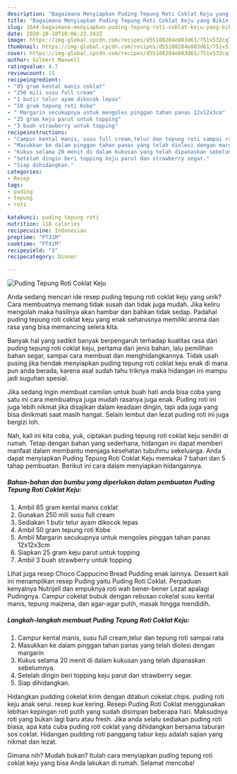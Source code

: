 ```yaml
---
description: "Bagaimana Menyiapkan Puding Tepung Roti Coklat Keju yang Bikin Ngiler"
title: "Bagaimana Menyiapkan Puding Tepung Roti Coklat Keju yang Bikin Ngiler"
slug: 1644-bagaimana-menyiapkan-puding-tepung-roti-coklat-keju-yang-bikin-ngiler
date: 2020-10-10T10:06:23.343Z
image: https://img-global.cpcdn.com/recipes/d55108284e883d61/751x532cq70/puding-tepung-roti-coklat-keju-foto-resep-utama.jpg
thumbnail: https://img-global.cpcdn.com/recipes/d55108284e883d61/751x532cq70/puding-tepung-roti-coklat-keju-foto-resep-utama.jpg
cover: https://img-global.cpcdn.com/recipes/d55108284e883d61/751x532cq70/puding-tepung-roti-coklat-keju-foto-resep-utama.jpg
author: Gilbert Maxwell
ratingvalue: 4.7
reviewcount: 15
recipeingredient:
- "85 gram kental manis coklat"
- "250 mili susu full cream"
- "1 butir telur ayam dikocok lepas"
- "50 gram tepung roti Kobe"
- " Margarin secukupnya untuk mengoles pinggan tahan panas 12x12x3cm"
- "25 gram keju parut untuk topping"
- "3 buah strawberry untuk topping"
recipeinstructions:
- "Campur kental manis, susu full cream,telur dan tepung roti sampai rata"
- "Masukkan ke dalam pinggan tahan panas yang telah diolesi dengan margarin"
- "Kukus selama 20 menit di dalam kukusan yang telah dipanaskan sebelumnya."
- "Setelah dingin beri topping keju parut dan strawberry segar."
- "Siap dihidangkan."
categories:
- Resep
tags:
- puding
- tepung
- roti

katakunci: puding tepung roti 
nutrition: 118 calories
recipecuisine: Indonesian
preptime: "PT31M"
cooktime: "PT41M"
recipeyield: "3"
recipecategory: Dinner

---
```



![Puding Tepung Roti Coklat Keju](https://img-global.cpcdn.com/recipes/d55108284e883d61/751x532cq70/puding-tepung-roti-coklat-keju-foto-resep-utama.jpg)

Anda sedang mencari ide resep puding tepung roti coklat keju yang unik? Cara membuatnya memang tidak susah dan tidak juga mudah. Jika keliru mengolah maka hasilnya akan hambar dan bahkan tidak sedap. Padahal puding tepung roti coklat keju yang enak seharusnya memiliki aroma dan rasa yang bisa memancing selera kita.

Banyak hal yang sedikit banyak berpengaruh terhadap kualitas rasa dari puding tepung roti coklat keju, pertama dari jenis bahan, lalu pemilihan bahan segar, sampai cara membuat dan menghidangkannya. Tidak usah pusing jika hendak menyiapkan puding tepung roti coklat keju enak di mana pun anda berada, karena asal sudah tahu triknya maka hidangan ini mampu jadi suguhan spesial.

Jika sedang ingin membuat camilan untuk buah hati anda bisa coba yang satu ini cara membuatnya juga mudah rasanya juga enak. Puding roti ini juga lebih nikmat jika disajikan dalam keadaan dingin, tapi ada juga yang bisa dinikmati saat masih hangat. Selain lembut dan lezat puding roti ini juga bergizi loh.


Nah, kali ini kita coba, yuk, ciptakan puding tepung roti coklat keju sendiri di rumah. Tetap dengan bahan yang sederhana, hidangan ini dapat memberi manfaat dalam membantu menjaga kesehatan tubuhmu sekeluarga. Anda dapat menyiapkan Puding Tepung Roti Coklat Keju memakai 7 bahan dan 5 tahap pembuatan. Berikut ini cara dalam menyiapkan hidangannya.

<!--inarticleads1-->

##### Bahan-bahan dan bumbu yang diperlukan dalam pembuatan Puding Tepung Roti Coklat Keju:

1. Ambil 85 gram kental manis coklat
1. Gunakan 250 mili susu full cream
1. Sediakan 1 butir telur ayam dikocok lepas
1. Ambil 50 gram tepung roti Kobe
1. Ambil  Margarin secukupnya untuk mengoles pinggan tahan panas 12x12x3cm
1. Siapkan 25 gram keju parut untuk topping
1. Ambil 3 buah strawberry untuk topping


Lihat juga resep Choco Cappucino Bread Pudding enak lainnya. Dessert kali ini menampilkan resep Puding yaitu Puding Roti Coklat. Perpaduan kenyalnya Nutrijell dan empuknya roti wah bener-bener Lezat apalagi Pudingnya. Campur cokelat bubuk dengan rebusan cokelat susu kental manis, tepung maizena, dan agar-agar putih, masak hingga mendidih. 

<!--inarticleads2-->

##### Langkah-langkah membuat Puding Tepung Roti Coklat Keju:

1. Campur kental manis, susu full cream,telur dan tepung roti sampai rata
1. Masukkan ke dalam pinggan tahan panas yang telah diolesi dengan margarin
1. Kukus selama 20 menit di dalam kukusan yang telah dipanaskan sebelumnya.
1. Setelah dingin beri topping keju parut dan strawberry segar.
1. Siap dihidangkan.


Hidangkan pudding cokelat krim dengan ditaburi cokelat chips. puding roti keju anak serui. resep kue kering. Resepi Puding Roti Coklat menggunakan lebihan kepingan roti putih yang sudah disimpan beberapa hari. Maksudnya roti yang bukan lagi baru atau fresh. Jika anda selalu sediakan puding roti biasa, apa kata cuba puding roti coklat yang dihidangkan bersama taburan sos coklat. Hidangan pudding roti panggang tabur keju adalah sajian yang nikmat dan lezat. 

Gimana nih? Mudah bukan? Itulah cara menyiapkan puding tepung roti coklat keju yang bisa Anda lakukan di rumah. Selamat mencoba!
